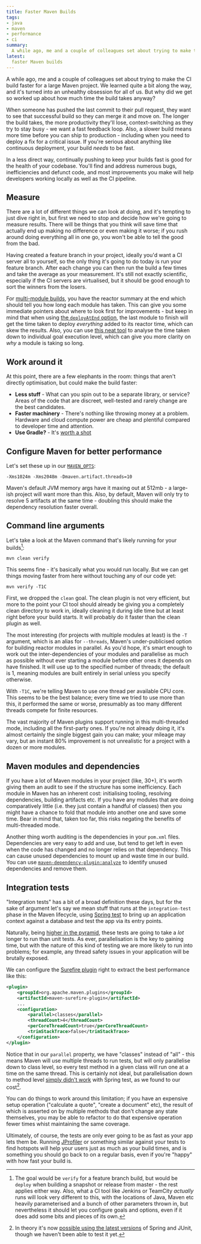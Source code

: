 ```yaml
---
title: Faster Maven Builds
tags:
- java
- maven
- performance
- ci
summary:
  A while ago, me and a couple of colleagues set about trying to make the CI build faster for a large Maven project. Along the way, it's turned into an unhealthy obsession for all of us. But why did we get so worked up about how much time the build takes anyway?
latest:
  faster Maven builds
---
```


A while ago, me and a couple of colleagues set about trying to make the CI build faster for a large Maven project. We learned quite a bit along the way, and it's turned into an unhealthy obsession for all of us. But why did we get so worked up about how much time the build takes anyway?

When someone has pushed the last commit to their pull request, they want to see that successful build so they can merge it and move on. The longer the build takes, the more productivity they'll lose, context-switching as they try to stay busy - we want a fast feedback loop. Also, a slower build means more time before you can ship to production - including when you need to deploy a fix for a critical issue. If you're serious about anything like continuous deployment, your build _needs_ to be fast.

In a less direct way, continually pushing to keep your builds fast is good for the health of your codebase. You'll find and address numerous bugs, inefficiencies and defunct code, and most improvements you make will help developers working locally as well as the CI pipeline.

## Measure

There are a lot of different things we can look at doing, and it's tempting to just dive right in, but first we need to stop and decide how we're going to measure results. There will be things that you think will save time that actually end up making no difference or even making it worse; if you rush around doing everything all in one go, you won't be able to tell the good from the bad.

Having created a feature branch in your project, ideally you'd want a CI server all to yourself, so the only thing it's going to do today is run your feature branch. After each change you can then run the build a few times and take the average as your measurement. It's still not exactly scientific, especially if the CI servers are virtualised, but it should be good enough to sort the winners from the losers.

For [multi-module builds](https://maven.apache.org/guides/mini/guide-multiple-modules.html), you have the reactor summary at the end which should tell you how long each module has taken. This can give you some immediate pointers about where to look first for improvements - but keep in mind that when using [the `deployAtEnd` option](https://maven.apache.org/plugins/maven-deploy-plugin/deploy-mojo.html#deployAtEnd), the last module to finish will get the time taken to deploy _everything_ added to its reactor time, which can skew the results. Also, you can use [this neat tool](https://github.com/jcgay/maven-profiler) to analyse the time taken down to individual goal execution level, which can give you more clarity on _why_ a module is taking so long.

## Work around it

At this point, there are a few elephants in the room: things that aren't directly optimisation, but could make the build faster:

- **Less stuff** - What can you spin out to be a separate library, or service? Areas of the code that are discreet, well-tested and rarely change are the best candidates.
- **Faster machinery** - There's nothing like throwing money at a problem. Hardware and cloud compute power are cheap and plentiful compared to developer time and attention.
- **Use Gradle?** - It's [worth a shot](https://gradle.org/gradle-vs-maven-performance/)

## Configure Maven for better performance

Let's set these up in our [`MAVEN_OPTS`](https://maven.apache.org/configure.html#MAVEN_OPTS_environment_variable:):

```
-Xms1024m -Xms2048m -Dmaven.artifact.threads=10
```

Maven's default JVM memory args have it maxing out at 512mb - a large-ish project will want more than this. Also, by default, Maven will only try to resolve 5 artifacts at the same time - doubling this should make the dependency resolution faster overall.

## Command line arguments

Let's take a look at the Maven command that's likely running for your builds[^1]:

```
mvn clean verify
```

[^1]: The goal would be `verify` for a feature branch build, but would be `deploy` when building a snapshot or release from master - the rest applies either way. Also, what a CI tool like Jenkins or TeamCity _actually_ runs will look very different to this, with the locations of Java, Maven etc heavily parameterised and a bunch of other parameters thrown in, but nevertheless it should let you configure goals and options, even if it does add some bits and pieces of its own.

This seems fine - it's basically what you would run locally. But we can get things moving faster from here without touching any of our code yet:

```
mvn verify -T1C
```

First, we dropped the `clean` goal. The clean plugin is not very efficient, but more to the point your CI tool should already be giving you a completely clean directory to work in, ideally cleaning it during idle time but at least right before your build starts. It will probably do it faster than the clean plugin as well.

The most interesting (for projects with multiple modules at least) is the `-T` argument, which is an alias for `--threads`, Maven's under-publicised option for building reactor modules in parallel. As you'd hope, it's smart enough to work out the inter-dependencies of your modules and parallelise as much as possible without ever starting a module before other ones it depends on have finished. It will use up to the specified number of threads; the default is 1, meaning modules are built entirely in serial unless you specify otherwise.

With `-T1C`, we're telling Maven to use one thread per available CPU core. This seems to be the best balance; every time we tried to use more than this, it performed the same or worse, presumably as too many different threads compete for finite resources.

The vast majority of Maven plugins support running in this multi-threaded mode, including all the first-party ones. If you're not already doing it, it's almost certainly the single biggest gain you can make; your mileage may vary, but an instant 80% improvement is not unrealistic for a project with a dozen or more modules.

## Maven modules and dependencies

If you have a lot of Maven modules in your project (like, 30+), it's worth giving them an audit to see if the structure has some inefficiency. Each module in Maven has an inherent cost: initialising tooling, resolving dependencies, building artifacts etc. If you have any modules that are doing comparatively little (i.e. they just contain a handful of classes) then you might have a chance to fold that module into another one and save some time. Bear in mind that, taken too far, this risks negating the benefits of multi-threaded mode.

Another thing worth auditing is the dependencies in your `pom.xml` files. Dependencies are very easy to add and use, but tend to get left in even when the code has changed and no longer relies on that dependency. This can cause unused dependencies to mount up and waste time in our build. You can use [`maven-dependency-plugin:analyze`](https://maven.apache.org/plugins/maven-dependency-plugin/analyze-mojo.html) to identify unused dependencies and remove them.

## Integration tests

"Integration tests" has a bit of a broad definition these days, but for the sake of argument let's say we mean stuff that runs at the `integration-test` phase in the Maven lifecycle, using [Spring test](https://docs.spring.io/spring/docs/current/spring-framework-reference/testing.html#integration-testing) to bring up an application context against a database and test the app via its entry points.

Naturally, being [higher in the pyramid](https://martinfowler.com/articles/practical-test-pyramid.html), these tests are going to take a _lot_ longer to run than unit tests. As ever, parallelisation is the key to gaining time, but with the nature of this kind of testing we are more likely to run into problems; for example, any thread safety issues in your application will be brutally exposed.

We can configure the [Surefire plugin](https://maven.apache.org/surefire/maven-surefire-plugin/) right to extract the best performance like this:

```xml
<plugin>
    <groupId>org.apache.maven.plugins</groupId>
    <artifactId>maven-surefire-plugin</artifactId>
    ...
    <configuration>
        <parallel>classes</parallel>
        <threadCount>4</threadCount>
        <perCoreThreadCount>true</perCoreThreadCount>
        <trimStackTrace>false</trimStackTrace>
    </configuration>
</plugin>
```

Notice that in our `parallel` property, we have "classes" instead of "all" - this means Maven will use multiple threads to run tests, but will only parallelise down to class level, so every test method in a given class will run one at a time on the same thread. This is certainly not ideal, but parallelisation down to method level [simply didn't work](https://stackoverflow.com/questions/26882936/why-does-springjunit4classrunner-not-work-with-surefire-parallel-methods) with Spring test, as we found to our cost[^2].

[^2]: In theory it's now [possible using the latest versions](https://jira.spring.io/browse/SPR-5863) of Spring and JUnit, though we haven't been able to test it yet.

You can do things to work around this limitation; if you have an expensive setup operation ("calculate a quote", "create a document" etc), the result of which is asserted on by multiple methods that don't change any state themselves, you may be able to refactor to do that expensive operation fewer times whist maintaining the same coverage.

Ultimately, of course, the tests are only ever going to be as fast as your app lets them be. Running [JProfiler](https://www.ej-technologies.com/products/jprofiler/overview.html) or something similar against your tests to find hotspots will help your users just as much as your build times, and is something you should go back to on a regular basis, even if you're "happy" with how fast your build is.